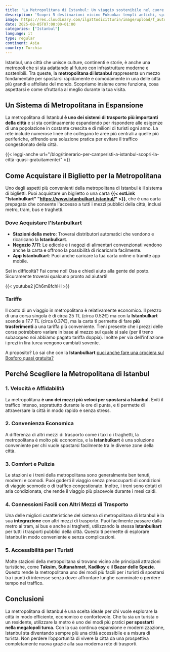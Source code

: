 ```yaml
---
title: 'La Metropolitana di Istanbul: Un viaggio sostenibile nel cuore della città'
description: 'Scopri 5 destinazioni vicino Fukuoka: templi antichi, spiagge poetiche, canali di Yanagawa, torii rossi di Ukiha e il Buddha sdraiato di Nanzoin. Natura, spiritualità e sapori autentici del Kyushu ti aspettano'
image: https://res.cloudinary.com/ilgattodicitturin/image/upload/f_auto,q_auto,w_800,dpr_auto/v1754562586/Articoli/turchia/guida-alla-metro-di-istanbul_noabdp.png
date: 2025-08-05T07:00:00+01:00
categories: ["Istanbul"]
language: it
type: regular
continent: Asia
country: Turchia
---
```

Istanbul, una città che unisce culture, continenti e storie, è anche una metropoli che si sta adattando al futuro con infrastrutture moderne e sostenibili. Tra queste, la **metropolitana di Istanbul** rappresenta un mezzo fondamentale per spostarsi rapidamente e comodamente in una delle città più grandi e affollate del mondo. Scopriamo insieme come funziona, cosa aspettarsi e come sfruttarla al meglio durante la tua visita.

## Un Sistema di Metropolitana in Espansione

La metropolitana di Istanbul **è uno dei sistemi di trasporto più importanti della città** e si sta continuamente espandendo per rispondere alle esigenze di una popolazione in costante crescita e di milioni di turisti ogni anno. La rete include numerose linee che collegano le aree più centrali a quelle più periferiche, offrendo una soluzione pratica per evitare il traffico congestionato della città.

{{< leggi-anche url="/blog/itinerario-per-camperisti-a-istanbul-scopri-la-città-quasi-gratuitamente/" >}}

## Come Acquistare il Biglietto per la Metropolitana

Uno degli aspetti più convenienti della metropolitana di Istanbul è il sistema di biglietti. Puoi acquistare un biglietto o una carta **{{< extLink "Istanbulkart" "https://www.istanbulkart.istanbul/" >}}**, che è una carta prepagata che consente l'accesso a tutti i mezzi pubblici della città, inclusi metro, tram, bus e traghetti. 

### Dove Acquistare l'Istanbulkart

- **Stazioni della metro**: Troverai distributori automatici che vendono e ricaricano la **Istanbulkart**.
- **Negozio 7/11**: Le edicole e i negozi di alimentari convenzionati vendono anche la carta e offrono la possibilità di ricaricarla facilmente.
- **App Istanbulkart**: Puoi anche caricare la tua carta online o tramite app mobile.

Sei in difficoltà? Fai come noi! Osa e chiedi aiuto alla gente del posto. Sicuramente troverai qualcuno pronto ad aiutarti!

{{< youtube2 jCh6m8fchHI >}}

### Tariffe

Il costo di un viaggio in metropolitana è relativamente economico. Il prezzo di una corsa singola è di circa 25 TL (circa 0.52€) ma con la **Istanbulkart** scende a 17.7 TL (circa 0.37€), ma la carta ti permette di fare **più trasferimenti** a una tariffa più conveniente.
Tieni presente che i prezzi delle corse potrebbero variare in base al mezzo sul quale si sale (per il treno subacqueo noi abbiamo pagato tariffa doppia). Inoltre per via dell'inflazione i prezi in lira turca vengono cambiati sovente.

A proposito? Lo sai che con la **Istanbulkart** [puoi anche fare una crociera sul Bosforo quasi gratuita?](/blog/la-crociera-sul-bosforo-lesperienza-quasi-gratuita-a-istanbul-che-nessuno-conosce)

## Perché Scegliere la Metropolitana di Istanbul

### 1. **Velocità e Affidabilità**

La metropolitana **è uno dei mezzi più veloci per spostarsi a Istanbul.** Eviti il traffico intenso, soprattutto durante le ore di punta, e ti permette di attraversare la città in modo rapido e senza stress.

### 2. **Convenienza Economica**

A differenza di altri mezzi di trasporto come i taxi o i traghetti, la metropolitana è molto più economica, e la **Istanbulkart** è una soluzione conveniente per chi vuole spostarsi facilmente tra le diverse zone della città.

### 3. **Comfort e Pulizia**

Le stazioni e i treni della metropolitana sono generalmente ben tenuti, moderni e comodi. Puoi goderti il viaggio senza preoccuparti di condizioni di viaggio scomode o di traffico congestionato. Inoltre, i treni sono dotati di aria condizionata, che rende il viaggio più piacevole durante i mesi caldi.

### 4. **Connessioni Facili con Altri Mezzi di Trasporto**

Una delle migliori caratteristiche del sistema di metropolitana di Istanbul è la sua **integrazione** con altri mezzi di trasporto. Puoi facilmente passare dalla metro ai tram, ai bus e anche ai traghetti, utilizzando la stessa **Istanbulkart** per tutti i trasporti pubblici della città. Questo ti permette di esplorare Istanbul in modo conveniente e senza complicazioni.

### 5. **Accessibilità per i Turisti**

Molte stazioni della metropolitana si trovano vicino alle principali attrazioni turistiche, come **Taksim**, **Sultanahmet**, **Kadikoy** e il **Bazar delle Spezie**. Questo rende la metropolitana uno dei modi più facili per i turisti di spostarsi tra i punti di interesse senza dover affrontare lunghe camminate o perdere tempo nel traffico.

## Conclusioni

La metropolitana di Istanbul è una scelta ideale per chi vuole esplorare la città in modo efficiente, economico e confortevole. Che tu sia un turista o un residente, utilizzare la metro è uno dei modi più pratici **per spostarti nella megalopoli turca.** Con la sua continua espansione e modernizzazione, Istanbul sta diventando sempre più una città accessibile e a misura di turista. Non perdere l’opportunità di vivere la città da una prospettiva completamente nuova grazie alla sua moderna rete di trasporti.

<!-- Sei un Camperista? Scopri dove parcheggiare il tuo camper e come visitare Istanbul in 5 giorni in modo quasi gratuito! -->